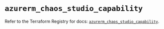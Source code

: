 # `azurerm_chaos_studio_capability`

Refer to the Terraform Registry for docs: [`azurerm_chaos_studio_capability`](https://registry.terraform.io/providers/hashicorp/azurerm/3.116.0/docs/resources/chaos_studio_capability).
